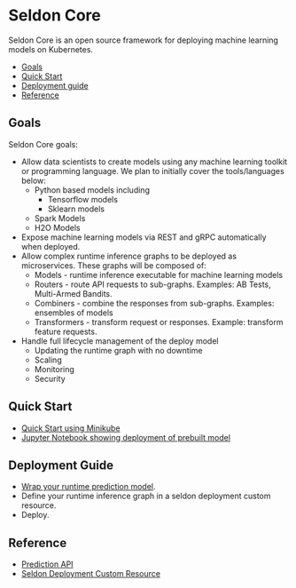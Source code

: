 # Seldon Core

Seldon Core is an open source framework for deploying machine learning models on Kubernetes.

- [Goals](#goals)
- [Quick Start](#quick-start)
- [Deployment guide](#deployment-guide)
- [Reference](#reference)

## Goals

Seldon Core goals:

 - Allow data scientists to create models using any machine learning toolkit or programming language. We plan to initially cover the tools/languages below:
   - Python based models including
     - Tensorflow models
     - Sklearn models
   - Spark Models
   - H2O Models
 - Expose machine learning models via REST and gRPC automatically when deployed.
 - Allow complex runtime inference graphs to be deployed as microservices. These graphs will be composed of:
   - Models - runtime inference executable for machine learning models
   - Routers - route API requests to sub-graphs. Examples: AB Tests, Multi-Armed Bandits.
   - Combiners - combine the responses from sub-graphs. Examples: ensembles of models
   - Transformers - transform request or responses. Example: transform feature requests.
 - Handle full lifecycle management of the deploy model
    - Updating the runtime graph with no downtime
    - Scaling
    - Monitoring
    - Security

## Quick Start

 - [Quick Start using Minikube](./docs/getting_started/minikube.md)
 - [Jupyter Notebook showing deployment of prebuilt model](https://github.com/SeldonIO/seldon-core/blob/master/notebooks/kubectl_demo_minikube.ipynb)

## Deployment Guide

 - [Wrap your runtime prediction model](./docs/wrappers/readme.md).
 - Define your runtime inference graph in a seldon deployment custom resource.
 - Deploy.

## Reference

 - [Prediction API](./docs/reference/prediction.md)
 - [Seldon Deployment Custom Resource](./docs/reference/seldon-deployment.md)
